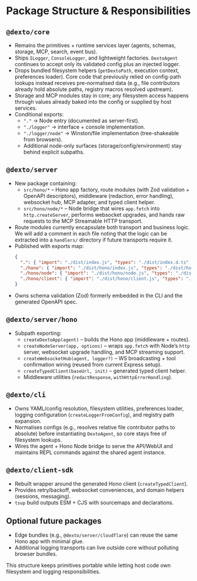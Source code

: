 # Package Structure & Responsibilities

## `@dexto/core`
- Remains the primitives + runtime services layer (agents, schemas, storage, MCP, search, event bus).
- Ships `ILogger`, `ConsoleLogger`, and lightweight factories. `DextoAgent` continues to accept only
  its validated config plus an injected logger.
- Drops bundled filesystem helpers (`getDextoPath`, execution context, preferences loader). Core code
  that previously relied on config-path lookups instead receives pre-normalised data (e.g., file
  contributors already hold absolute paths, registry macros resolved upstream).
- Storage and MCP modules stay in core; any filesystem access happens through values already baked
  into the config or supplied by host services.
- Conditional exports:
  - `"."` → Node entry (documented as server-first).
  - `"./logger"` → interface + console implementation.
  - `"./logger/node"` → Winston/file implementation (tree-shakeable from browsers).
  - Additional node-only surfaces (storage/config/environment) stay behind explicit subpaths.

## `@dexto/server`
- New package containing:
  - `src/hono/*` – Hono app factory, route modules (with Zod validation + OpenAPI descriptors),
    middleware (redaction, error handling), websocket hub, MCP adapter, and typed client helper.
  - `src/hono/node/*` – Node bridge that wires `app.fetch` into `http.createServer`, performs
    websocket upgrades, and hands raw requests to the MCP Streamable HTTP transport.
- Route modules currently encapsulate both transport and business logic. We will add a comment in
  each file noting that the logic can be extracted into a `handlers/` directory if future transports
  require it.
- Published with exports map:
  ```json
  {
    ".": { "import": "./dist/index.js", "types": "./dist/index.d.ts" },
    "./hono": { "import": "./dist/hono/index.js", "types": "./dist/hono/index.d.ts" },
    "./hono/node": { "import": "./dist/hono/node.js", "types": "./dist/hono/node.d.ts" },
    "./hono/client": { "import": "./dist/hono/client.js", "types": "./dist/hono/client.d.ts" }
  }
  ```
- Owns schema validation (Zod) formerly embedded in the CLI and the generated OpenAPI spec.

## `@dexto/server/hono`
- Subpath exporting:
  - `createDextoApp(agent)` – builds the Hono app (middleware + routes).
  - `createNodeServer(app, options)` – wraps `app.fetch` with Node’s `http` server, websocket
    upgrade handling, and MCP streaming support.
  - `createWebsocketHub(agent, logger?)` – WS broadcasting + tool confirmation wiring (reused from
    current Express setup).
  - `createTypedClient(baseUrl, init)` – generated typed client helper.
  - Middleware utilities (`redactResponse`, `withHttpErrorHandling`).

## `@dexto/cli`
- Owns YAML/config resolution, filesystem utilities, preferences loader, logging configuration
  (`createLoggerFromConfig`), and registry path expansion.
- Normalises configs (e.g., resolves relative file contributor paths to absolute) before instantiating
  `DextoAgent`, so core stays free of filesystem lookups.
- Wires the agent + Hono Node bridge to serve the API/WebUI and maintains REPL commands against the
  shared agent instance.

## `@dexto/client-sdk`
- Rebuilt wrapper around the generated Hono client (`createTypedClient`).
- Provides retry/backoff, websocket conveniences, and domain helpers (sessions, messaging).
- `tsup` build outputs ESM + CJS with sourcemaps and declarations.

## Optional future packages
- Edge bundles (e.g., `@dexto/server/cloudflare`) can reuse the same Hono app with minimal glue.
- Additional logging transports can live outside core without polluting browser bundles.

This structure keeps primitives portable while letting host code own filesystem and logging responsibilities.
